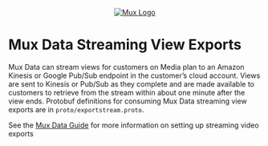 <p align="center">
  <a href="https://mux.com/">
    <img src="https://avatars.githubusercontent.com/u/16199997?s=200&v=4" alt="Mux Logo">
  </a>
</p>

# Mux Data Streaming View Exports

Mux Data can stream views for customers on Media plan to an Amazon Kinesis or Google Pub/Sub endpoint in the customer’s cloud account. Views are sent to Kinesis or Pub/Sub as they complete and are made available to customers to retrieve from the stream within about one minute after the view ends. Protobuf definitions for consuming Mux Data streaming view exports are in `proto/exportstream.proto`.

See the [Mux Data Guide](https://docs.mux.com/guides/data/export-raw-video-view-data#stream-views-as-they-complete-beta) for more information on setting up streaming video exports
